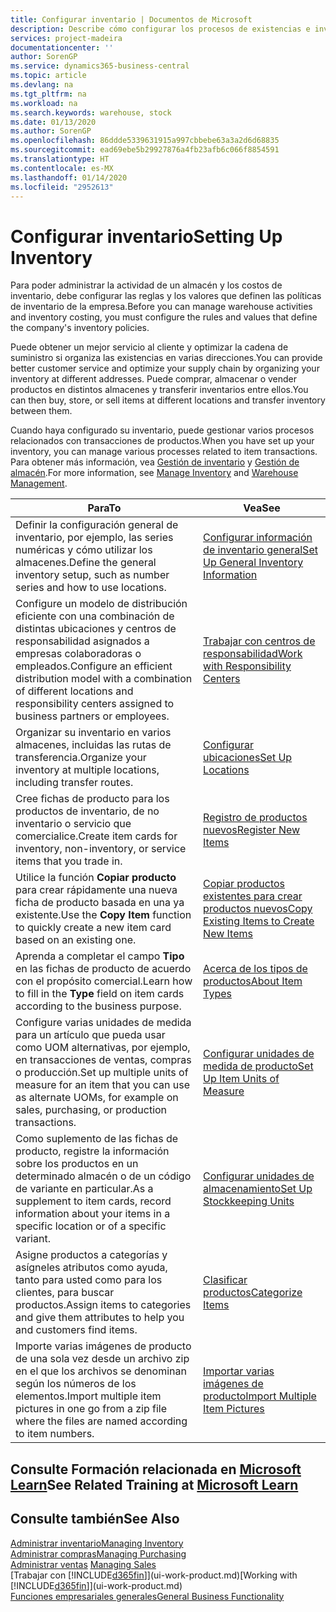 ```yaml
---
title: Configurar inventario | Documentos de Microsoft
description: Describe cómo configurar los procesos de existencias e inventario, incluidas las rutas de transferencia y las ubicaciones, como los almacenes.
services: project-madeira
documentationcenter: ''
author: SorenGP
ms.service: dynamics365-business-central
ms.topic: article
ms.devlang: na
ms.tgt_pltfrm: na
ms.workload: na
ms.search.keywords: warehouse, stock
ms.date: 01/13/2020
ms.author: SorenGP
ms.openlocfilehash: 86ddde5339631915a997cbbebe63a3a2d6d68835
ms.sourcegitcommit: ead69ebe5b29927876a4fb23afb6c066f8854591
ms.translationtype: HT
ms.contentlocale: es-MX
ms.lasthandoff: 01/14/2020
ms.locfileid: "2952613"
---
```

# <a name="setting-up-inventory"></a><span data-ttu-id="0322f-103">Configurar inventario</span><span class="sxs-lookup"><span data-stu-id="0322f-103">Setting Up Inventory</span></span>
<span data-ttu-id="0322f-104">Para poder administrar la actividad de un almacén y los costos de inventario, debe configurar las reglas y los valores que definen las políticas de inventario de la empresa.</span><span class="sxs-lookup"><span data-stu-id="0322f-104">Before you can manage warehouse activities and inventory costing, you must configure the rules and values that define the company's inventory policies.</span></span>

<span data-ttu-id="0322f-105">Puede obtener un mejor servicio al cliente y optimizar la cadena de suministro si organiza las existencias en varias direcciones.</span><span class="sxs-lookup"><span data-stu-id="0322f-105">You can provide better customer service and optimize your supply chain by organizing your inventory at different addresses.</span></span> <span data-ttu-id="0322f-106">Puede comprar, almacenar o vender productos en distintos almacenes y transferir inventarios entre ellos.</span><span class="sxs-lookup"><span data-stu-id="0322f-106">You can then buy, store, or sell items at different locations and transfer inventory between them.</span></span>

<span data-ttu-id="0322f-107">Cuando haya configurado su inventario, puede gestionar varios procesos relacionados con transacciones de productos.</span><span class="sxs-lookup"><span data-stu-id="0322f-107">When you have set up your inventory, you can manage various processes related to item transactions.</span></span> <span data-ttu-id="0322f-108">Para obtener más información, vea [Gestión de inventario](inventory-manage-inventory.md) y [Gestión de almacén](warehouse-manage-warehouse.md).</span><span class="sxs-lookup"><span data-stu-id="0322f-108">For more information, see [Manage Inventory](inventory-manage-inventory.md) and [Warehouse Management](warehouse-manage-warehouse.md).</span></span>

| <span data-ttu-id="0322f-109">Para</span><span class="sxs-lookup"><span data-stu-id="0322f-109">To</span></span> | <span data-ttu-id="0322f-110">Vea</span><span class="sxs-lookup"><span data-stu-id="0322f-110">See</span></span> |
| --- | --- |
| <span data-ttu-id="0322f-111">Definir la configuración general de inventario, por ejemplo, las series numéricas y cómo utilizar los almacenes.</span><span class="sxs-lookup"><span data-stu-id="0322f-111">Define the general inventory setup, such as number series and how to use locations.</span></span> |[<span data-ttu-id="0322f-112">Configurar información de inventario general</span><span class="sxs-lookup"><span data-stu-id="0322f-112">Set Up General Inventory Information</span></span>](inventory-how-setup-general.md) |
|<span data-ttu-id="0322f-113">Configure un modelo de distribución eficiente con una combinación de distintas ubicaciones y centros de responsabilidad asignados a empresas colaboradoras o empleados.</span><span class="sxs-lookup"><span data-stu-id="0322f-113">Configure an efficient distribution model with a combination of different locations and responsibility centers assigned to business partners or employees.</span></span>|[<span data-ttu-id="0322f-114">Trabajar con centros de responsabilidad</span><span class="sxs-lookup"><span data-stu-id="0322f-114">Work with Responsibility Centers</span></span>](inventory-responsibility-centers.md)|
| <span data-ttu-id="0322f-115">Organizar su inventario en varios almacenes, incluidas las rutas de transferencia.</span><span class="sxs-lookup"><span data-stu-id="0322f-115">Organize your inventory at multiple locations, including transfer routes.</span></span> |[<span data-ttu-id="0322f-116">Configurar ubicaciones</span><span class="sxs-lookup"><span data-stu-id="0322f-116">Set Up Locations</span></span>](inventory-how-register-new-items.md) |
| <span data-ttu-id="0322f-117">Cree fichas de producto para los productos de inventario, de no inventario o servicio que comercialice.</span><span class="sxs-lookup"><span data-stu-id="0322f-117">Create item cards for inventory, non-inventory, or service items that you trade in.</span></span> |[<span data-ttu-id="0322f-118">Registro de productos nuevos</span><span class="sxs-lookup"><span data-stu-id="0322f-118">Register New Items</span></span>](inventory-how-register-new-items.md) |
|<span data-ttu-id="0322f-119">Utilice la función **Copiar producto** para crear rápidamente una nueva ficha de producto basada en una ya existente.</span><span class="sxs-lookup"><span data-stu-id="0322f-119">Use the **Copy Item** function to quickly create a new item card based on an existing one.</span></span>|[<span data-ttu-id="0322f-120">Copiar productos existentes para crear productos nuevos</span><span class="sxs-lookup"><span data-stu-id="0322f-120">Copy Existing Items to Create New Items</span></span>](inventory-how-copy-items.md)|
|<span data-ttu-id="0322f-121">Aprenda a completar el campo **Tipo** en las fichas de producto de acuerdo con el propósito comercial.</span><span class="sxs-lookup"><span data-stu-id="0322f-121">Learn how to fill in the **Type** field on item cards according to the business purpose.</span></span>|[<span data-ttu-id="0322f-122">Acerca de los tipos de productos</span><span class="sxs-lookup"><span data-stu-id="0322f-122">About Item Types</span></span>](inventory-about-item-types.md)|
|<span data-ttu-id="0322f-123">Configure varias unidades de medida para un artículo que pueda usar como UOM alternativas, por ejemplo, en transacciones de ventas, compras o producción.</span><span class="sxs-lookup"><span data-stu-id="0322f-123">Set up multiple units of measure for an item that you can use as alternate UOMs, for example on sales, purchasing, or production transactions.</span></span>|[<span data-ttu-id="0322f-124">Configurar unidades de medida de producto</span><span class="sxs-lookup"><span data-stu-id="0322f-124">Set Up Item Units of Measure</span></span>](inventory-how-setup-units-of-measure.md)|
|<span data-ttu-id="0322f-125">Como suplemento de las fichas de producto, registre la información sobre los productos en un determinado almacén o de un código de variante en particular.</span><span class="sxs-lookup"><span data-stu-id="0322f-125">As a supplement to item cards, record information about your items in a specific location or of a specific variant.</span></span>|[<span data-ttu-id="0322f-126">Configurar unidades de almacenamiento</span><span class="sxs-lookup"><span data-stu-id="0322f-126">Set Up Stockkeeping Units</span></span>](inventory-how-to-set-up-stockkeeping-units.md)|
| <span data-ttu-id="0322f-127">Asigne productos a categorías y asígneles atributos como ayuda, tanto para usted como para los clientes, para buscar productos.</span><span class="sxs-lookup"><span data-stu-id="0322f-127">Assign items to categories and give them attributes to help you and customers find items.</span></span> |[<span data-ttu-id="0322f-128">Clasificar productos</span><span class="sxs-lookup"><span data-stu-id="0322f-128">Categorize Items</span></span>](inventory-how-categorize-items.md) |
|<span data-ttu-id="0322f-129">Importe varias imágenes de producto de una sola vez desde un archivo zip en el que los archivos se denominan según los números de los elementos.</span><span class="sxs-lookup"><span data-stu-id="0322f-129">Import multiple item pictures in one go from a zip file where the files are named according to item numbers.</span></span>|[<span data-ttu-id="0322f-130">Importar varias imágenes de producto</span><span class="sxs-lookup"><span data-stu-id="0322f-130">Import Multiple Item Pictures</span></span>](inventory-how-import-item-pictures.md)|

## <a name="see-related-training-at-microsoft-learnlearnmodulestrade-get-started-dynamics-365-business-central"></a><span data-ttu-id="0322f-131">Consulte Formación relacionada en [Microsoft Learn](/learn/modules/trade-get-started-dynamics-365-business-central/)</span><span class="sxs-lookup"><span data-stu-id="0322f-131">See Related Training at [Microsoft Learn](/learn/modules/trade-get-started-dynamics-365-business-central/)</span></span>

## <a name="see-also"></a><span data-ttu-id="0322f-132">Consulte también</span><span class="sxs-lookup"><span data-stu-id="0322f-132">See Also</span></span>
[<span data-ttu-id="0322f-133">Administrar inventario</span><span class="sxs-lookup"><span data-stu-id="0322f-133">Managing Inventory</span></span>](inventory-manage-inventory.md)  
[<span data-ttu-id="0322f-134">Administrar compras</span><span class="sxs-lookup"><span data-stu-id="0322f-134">Managing Purchasing</span></span>](purchasing-manage-purchasing.md)  
<span data-ttu-id="0322f-135">[Administrar ventas](sales-manage-sales.md)  </span><span class="sxs-lookup"><span data-stu-id="0322f-135">[Managing Sales](sales-manage-sales.md)  </span></span>  
<span data-ttu-id="0322f-136">[Trabajar con [!INCLUDE[d365fin](includes/d365fin_md.md)]](ui-work-product.md)</span><span class="sxs-lookup"><span data-stu-id="0322f-136">[Working with [!INCLUDE[d365fin](includes/d365fin_md.md)]](ui-work-product.md)</span></span>  
[<span data-ttu-id="0322f-137">Funciones empresariales generales</span><span class="sxs-lookup"><span data-stu-id="0322f-137">General Business Functionality</span></span>](ui-across-business-areas.md)
